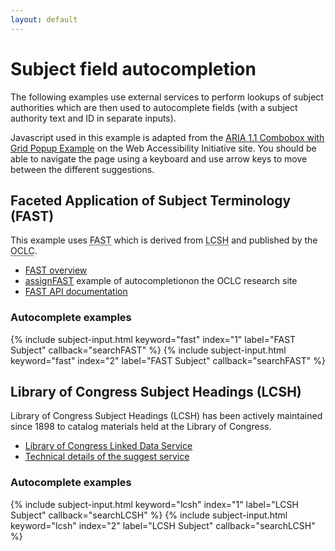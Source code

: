 ```yaml
---
layout: default
---
```


Subject field autocompletion
============================

The following examples use external services to perform lookups of subject authorities which are then used to autocomplete fields (with a subject authority text and ID in separate inputs).

Javascript used in this example is adapted from the [ARIA 1.1 Combobox with Grid Popup Example](https://www.w3.org/TR/wai-aria-practices/examples/combobox/aria1.1pattern/grid-combo.html) on the Web Accessibility Initiative site. You should be able to navigate the page using a keyboard and use arrow keys to move between the different suggestions.

Faceted Application of Subject Terminology (FAST)
-------------------------------------------------

This example uses <abbr title="Faceted Application of Subject Terminology">FAST</abbr> which is derived from <abbr title="Library of Congress Subject Headings">LCSH</abbr> and published by the <abbr title="Online Computer Library Center">OCLC</abbr>.

* [FAST overview](https://www.oclc.org/research/areas/data-science/fast.html)
* [assignFAST](http://experimental.worldcat.org/fast/assignfast/) example of autocompletionon the OCLC research site
* [FAST API documentation](https://www.oclc.org/developer/develop/web-services/fast-api.en.html)

### Autocomplete examples

{% include subject-input.html keyword="fast" index="1" label="FAST Subject" callback="searchFAST" %}
{% include subject-input.html keyword="fast" index="2" label="FAST Subject" callback="searchFAST" %}

Library of Congress Subject Headings (LCSH)
-------------------------------------------

Library of Congress Subject Headings (LCSH) has been actively maintained since 1898 to catalog materials held at the Library of Congress.

* [Library of Congress Linked Data Service](https://id.loc.gov/)
* [Technical details of the suggest service](https://id.loc.gov/techcenter/searching.html)

### Autocomplete examples

{% include subject-input.html keyword="lcsh" index="1" label="LCSH Subject" callback="searchLCSH" %}
{% include subject-input.html keyword="lcsh" index="2" label="LCSH Subject" callback="searchLCSH" %}
